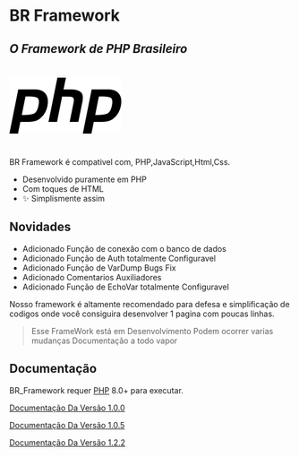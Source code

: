 # BR Framework
## _O Framework de PHP Brasileiro_
#
<img src="img/php-logo-bigger.png">

#


BR Framework é compativel com,
PHP,JavaScript,Html,Css.

- Desenvolvido puramente em PHP
- Com toques de HTML
- ✨ Simplismente assim

## Novidades

- Adicionado Função de conexão com o banco de dados
- Adicionado Função de Auth totalmente Configuravel
- Adicionado Função de VarDump Bugs Fix
- Adicionado Comentarios Auxiliadores
- Adicionado Função de EchoVar totalmente Configuravel

Nosso framework é altamente recomendado para
defesa e simplificação de codigos onde você
consiguira desenvolver 1 pagina com poucas linhas.


> Esse FrameWork está em Desenvolvimento
> Podem ocorrer varias mudanças
> Documentação a todo vapor


## Documentação

BR_Framework requer [PHP](https://php.com) 8.0+ para executar.




[Documentação Da Versão 1.0.0](https://php.com)

[Documentação Da Versão 1.0.5](https://php.com)

[Documentação Da Versão 1.2.2](https://php.com)
